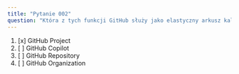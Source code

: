 ```yaml
---
title: "Pytanie 002"
question: "Która z tych funkcji GitHub służy jako elastyczny arkusz kalkulacyjny, tablica zadań i mapa drogowa, integrujący się z problemami i pull requestami na GitHub, aby efektywnie planować i śledzić pracę?"
---
```



1. [x] GitHub Project
1. [ ] GitHub Copilot
1. [ ] GitHub Repository
1. [ ] GitHub Organization

